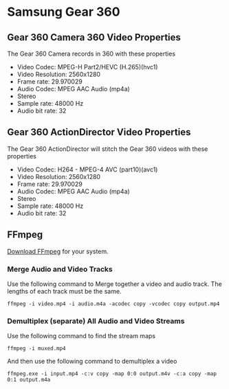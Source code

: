 # Samsung Gear 360

## Gear 360 Camera 360 Video Properties
The Gear 360 Camera records in 360 with these properties
- Video Codec: MPEG-H Part2/HEVC (H.265)(hvc1)
- Video Resolution: 2560x1280
- Frame rate: 29.970029
- Audio Codec: MPEG AAC Audio (mp4a)
- Stereo
- Sample rate: 48000 Hz
- Audio bit rate: 32

## Gear 360 ActionDirector Video Properties
The Gear 360 ActionDirector will stitch the Gear 360 videos with these properties
- Video Codec: H264 - MPEG-4 AVC (part10)(avc1)
- Video Resolution: 2560x1280
- Frame rate: 29.970029
- Audio Codec: MPEG AAC Audio (mp4a)
- Stereo
- Sample rate: 48000 Hz
- Audio bit rate: 32

## FFmpeg
[Download FFmpeg](https://ffmpeg.org/download.html) for your system.

### Merge Audio and Video Tracks
Use the following command to Merge together a video and audio track. The lengths of each track must be the same.
```
ffmpeg -i video.mp4 -i audio.m4a -acodec copy -vcodec copy output.mp4
```

### Demultiplex (separate) All Audio and Video Streams
Use the following command to find the stream maps
```
ffmpeg -i muxed.mp4
```
And then use the following command to demultiplex a video
```
ffmpeg.exe -i input.mp4 -c:v copy -map 0:0 output.m4v -c:a copy -map 0:1 output.m4a
```
